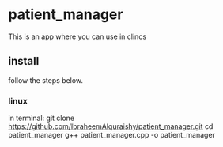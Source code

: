 # patient_manager

This is an app where you can use in clincs

## install

follow the steps below.

### linux

in terminal:
git clone https://github.com/IbraheemAlquraishy/patient_manager.git 
cd patient_manager
g++ patient_manager.cpp -o patient_manager
